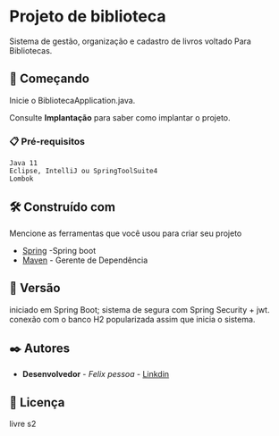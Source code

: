 # Projeto de biblioteca

Sistema de gestão, organização e cadastro de livros voltado Para Bibliotecas.

## 🚀 Começando

Inicie o BibliotecaApplication.java.

Consulte **Implantação** para saber como implantar o projeto.

### 📋 Pré-requisitos

```
Java 11
Eclipse, IntelliJ ou SpringToolSuite4
Lombok
```

## 🛠️ Construído com

Mencione as ferramentas que você usou para criar seu projeto

* [Spring](https://start.spring.io/) -Spring boot
* [Maven](https://maven.apache.org/) - Gerente de Dependência

## 📌 Versão

iniciado em Spring Boot;
sistema de segura com Spring Security + jwt.
conexão com o banco H2 popularizada assim que inicia o sistema.


## ✒️ Autores


* **Desenvolvedor** - *Felix pessoa* - [Linkdin](https://www.linkedin.com/in/felix-pessoa-4b185b153/)


## 📄 Licença

livre s2
